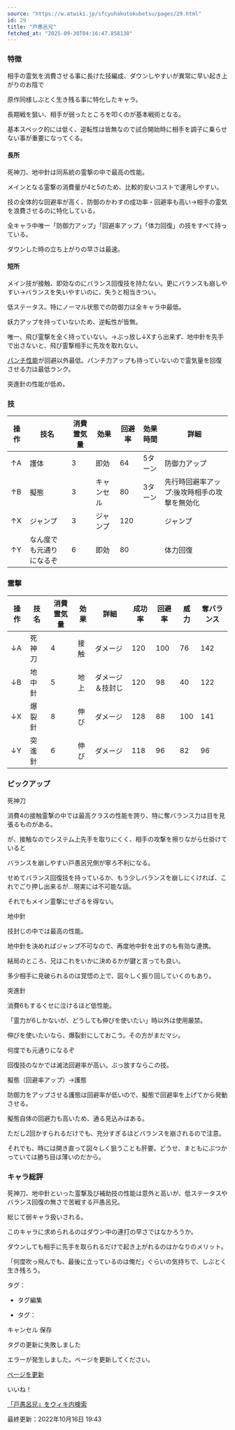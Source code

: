 ```yaml
---
source: "https://w.atwiki.jp/sfcyuhakutokubetsu/pages/29.html"
id: 29
title: "戸愚呂兄"
fetched_at: "2025-09-30T04:16:47.858138"
---
```


### 特徴

相手の霊気を消費させる事に長けた技編成、ダウンしやすいが異常に早い起き上がりのお陰で
  
原作同様しぶとく生き残る事に特化したキャラ。
  
長期戦を狙い、相手が弱ったところを叩くのが基本戦術となる。
  
基本スペック的には低く、逆転性は皆無なので試合開始時に相手を調子に乗らせない事が重要になってくる。

  

#### 長所

  

死神刀、地中針は同系統の霊撃の中で最高の性能。
  
メインとなる霊撃の消費量が4と5のため、比較的安いコストで運用しやすい。
  
技の全体的な回避率が高く、防御のかわすの成功率・回避率も高い→相手の霊気を浪費させるのに特化している。
  
全キャラ中唯一「防御力アップ」「回避率アップ」「体力回復」の技をすべて持っている。
  
ダウンした時の立ち上がりの早さは最速。

  

#### 短所

  

メイン技が接触、即効なのにバランス回復技を持たない。更にバランスも崩しやすい→バランスを失いやすいのに、失うと相当きつい。
  
低ステータス。特にノーマル状態での防御力は全キャラ中最低。
  
妖力アップを持っていないため、逆転性が皆無。
  
唯一、飛び霊撃を全く持っていない。→ぶっ放し↓Xすら出来ず、地中針を先手で出さないと、飛び霊撃相手に先攻を取れない。
  
[パンチ性能](https://w.atwiki.jp//w.atwiki.jp/sfcyuhakutokubetsu/pages/43.html "パンチ性能 (2094d)")が回避以外最低。パンチ力アップも持っていないので霊気量を回復させる力は最低ランク。
  
突進針の性能が低め。

  

### 技

| 操作 | 技名 | 消費霊気量 | 効果 | 回避率 | 効果時間 | 詳細 |
| --- | --- | --- | --- | --- | --- | --- |
| ↑A | 護体 | 3 | 即効 | 64 | 5ターン | 防御力アップ |
| ↑B | 擬態 | 3 | キャンセル | 80 | 3ターン | 先行時回避率アップ:後攻時相手の攻撃を無効化 |
| ↑X | ジャンプ | 3 | ジャンプ | 120 |  | ジャンプ |
| ↑Y | なん度でも元通りになるぞ | 6 | 即効 | 80 |  | 体力回復 |

  

### 霊撃

| 操作 | 技名 | 消費霊気量 | 効果 | 詳細 | 成功率 | 回避率 | 威力 | 奪バランス |
| --- | --- | --- | --- | --- | --- | --- | --- | --- |
| ↓A | 死神刀 | 4 | 接触 | ダメージ | 120 | 100 | 76 | 142 |
| ↓B | 地中針 | 5 | 地上 | ダメージ＆技封じ | 120 | 98 | 40 | 122 |
| ↓X | 爆裂針 | 8 | 伸び | ダメージ | 128 | 88 | 100 | 141 |
| ↓Y | 突進針 | 6 | 伸び | ダメージ | 118 | 96 | 82 | 96 |

  

### ピックアップ

  

死神刀
  
消費4の接触霊撃の中では最高クラスの性能を誇り、特に奪バランス力は目を見張るものがある。
  
が、接触なのでシステム上先手を取りにくく、相手の攻撃を擦りながら仕掛けていると
  
バランスを崩しやすい戸愚呂兄側が寧ろ不利になる。
  
せめてバランス回復技を持っているか、もう少しバランスを崩しにくければ、これでごり押し出来るが…現実には不可能な話。
  
それでもメイン霊撃にせざるを得ない。

  

地中針
  
技封じの中では最高の性能。
  
地中針を決めればジャンプ不可なので、再度地中針を出すのも有効な連携。
  
結局のところ、兄はこれをいかに決めるかが鍵と言っても良い。
  
多少相手に見破られるのは覚悟の上で、図々しく振り回していくのもあり。

  

突進針
  
消費6もするくせに泣けるほど低性能。
  
「霊力が6しかないが、どうしても伸びを使いたい」時以外は使用厳禁。
  
伸びを使いたいなら、爆裂針にしておこう。その方がまだマシ。

  

何度でも元通りになるぞ
  
回復技のなかでは滅法回避率が高い。ぶっ放すならこの技。

  

擬態（回避率アップ）→護態
  
防御力をアップさせる護態は回避率が低いので、擬態で回避率を上げてから発動させる。
  
擬態自体の回避力も高いため、通る見込みはある。
  
ただし2回かすられるだけでも、充分すぎるほどバランスを崩されるので注意。
  
それでも、時には開き直って図々しく狙うことも肝要。どうせ、まともにぶつかっていては勝ち目は薄いのだから。

  

### キャラ総評

死神刀、地中針といった霊撃及び補助技の性能は意外と高いが、低ステータスやバランス回復の無さで苦戦する戸愚呂兄。
  
総じて弱キャラ扱いされる。
  
このキャラに求められるのはダウン中の連打の早さではなかろうか。
  
ダウンしても相手に先手を取られるだけで起き上がれるのはかなりのメリット。
  
「何度吹っ飛んでも、最後に立っているのは俺だ」ぐらいの気持ちで、しぶとく生き残ろう。

タグ：

+ タグ編集

* タグ：

キャンセル
保存

タグの更新に失敗しました

エラーが発生しました。ページを更新してください。

[ページを更新](https://w.atwiki.jp/sfcyuhakutokubetsu/pages/29.html)

いいね！

[「戸愚呂兄」をウィキ内検索](https://w.atwiki.jp//w.atwiki.jp/sfcyuhakutokubetsu/search?andor=and&keyword=%E6%88%B8%E6%84%9A%E5%91%82%E5%85%84)

最終更新：2022年10月16日 19:43